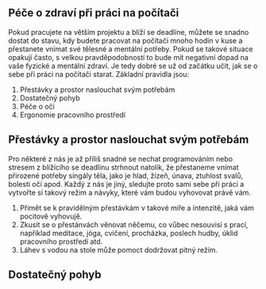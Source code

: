 ## Péče o zdraví při práci na počítači

Pokud pracujete na větším projektu a blíží se deadline, můžete se snadno dostat do stavu, kdy budete pracovat na počítači mnoho hodin v kuse a přestanete vnímat své tělesné a mentální potřeby. Pokud se takové situace opakují často, s velkou pravděpodobností to bude mít negativní dopad na vaše fyzické a mentální zdraví. Je tedy dobré se už od začátku učit, jak se o sebe při práci na počítači starat. Základní pravidla jsou:

1. Přestávky a prostor naslouchat svým potřebám
1. Dostatečný pohyb
1. Péče o oči
1. Ergonomie pracovního prostředí

## Přestávky a prostor naslouchat svým potřebám

Pro některé z nás je až příliš snadné se nechat programováním nebo stresem z blížícího se deadlinu strhnout natolik, že přestaneme vnímat přirozené potřeby singály těla, jako je hlad, žízeň, únava, ztuhlost svalů, bolesti očí apod. Každý z nás je jiný, sledujte proto sami sebe při práci a vytvořte si takový režim a návyky, které vám budou vyhovovat právě vám.

1. Přimět se k pravidělným přestávkám v takové míře a intenzitě, jaká vám pocitově vyhovujě.
1. Zkusit se o přestánvách věnovat něčemu, co vůbec nesouvisí s prací, například meditace, jóga, cvičení, procházka, poslech hudby, úklid pracovního prostředí atd.
1. Láhev s vodou na stole může pomoct dodržovat pitný režim.

## Dostatečný pohyb
